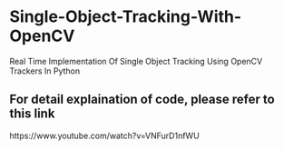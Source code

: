# Single-Object-Tracking-With-OpenCV
Real Time Implementation Of Single Object Tracking Using OpenCV Trackers In Python


<h2>For detail explaination of code, please refer to this link </h2>
https://www.youtube.com/watch?v=VNFurD1nfWU
